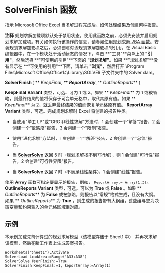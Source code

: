 
# SolverFinish 函数

指示 Microsoft Office Excel 当求解过程完成后，如何处理结果及创建何种报告。


 **注释**  规划求解加载项默认处于禁用状态。使用此函数之前，必须先安装并启用规划求解加载项。有关如何执行该操作的信息，请参阅[使用规划求解 VBA 函数](37d0aa49-2e5c-5efe-1c69-b5168af1f231.md)。安装规划求解加载项之后，必须创建对该规划求解加载项的引用。在 Visual Basic 编辑器中，在一个模块处于活动状态的情况下，单击 **"工具"**菜单上的 **"引用"**，然后选择 **"可使用的引用"**下面的 **"规划求解"**。如果 **"规划求解"**没有显示在 **"可使用的引用"**下面，请单击 **"浏览"**，然后打开 \Program Files\Microsoft Office\Office14\Library\SOLVER 子文件夹中的 Solver.xlam。


 **SolverFinish** ( ** _KeepFinal_**, ** _ReportArray_**, ** _OutlineReports_** )

 **KeepFinal** **Variant** 类型，可选。可为 1 或 2。如果 ** _KeepFinal_** 为 1 或被省略，则最终结果的值将保存于可变单元格中，取代其原有值。如果 ** _KeepFinal_** 为 2，就丢弃最终结果的值而恢复单元格原有值。
 **ReportArray** **Variant** 类型，可选。完成规划求解时 Excel 将创建的报告种类。

- 当使用"单工 LP"或"GRG 非线性求解"方法时，1 会创建一个"解答"报告，2 会创建一个"敏感度"报告，3 会创建一个"限制"报告。
    
- 使用"进化求解"方法时，1 会创建一个"解答"报告，2 会创建一个"总体"报告。
    
- 当  **[SolverSolve](40ef53c8-ff54-bdc8-9f8b-bf9a4445ce51.md)** 返回 5 时（规划求解找不到可行解），则 1 会创建"可行性"报告，2 会创建"可行性界限"报告。
    
- 当  **SolverSolve** 返回 7 时（不满足线性条件），1 会创建"线性"报告。
    
使用  **Array** 函数可指定要显示的报告，例如， `ReportArray:= Array(1,3)`。
 **OutlineReports** **Variant** 类型，可选。可以为 **True** 或 **False** 。如果 ** _OutlineReports_** 为 **False** 或被忽略，则报告以"常规"格式生成，且没有大纲。如果 ** _OutlineReports_** 为 **True** ，则生成的报告带有大纲组，这些组与您为决策变量和约束输入的单元格区域相对应。

## 示例

本示例加载先前计算过的规划求解模型（该模型存储于 Sheet1 中），并再次求解该模型，然后在新工作表上生成答案报告。


```
Worksheets("Sheet1").Activate 
SolverLoad LoadArea:=Range("A33:A38") 
SolverSolve UserFinish:=True 
SolverFinish KeepFinal:=1, ReportArray:=Array(1)
```

